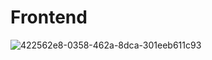 # Frontend


![422562e8-0358-462a-8dca-301eeb611c93](https://user-images.githubusercontent.com/66495366/166506136-63f12121-466f-4534-a916-9a1074594e82.jpg)
